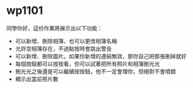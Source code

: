 # wp1101

同學你好，這份作業將展示出以下功能：

- 可以新增、刪除相簿、也可以更改相簿名稱
- 允許空相簿存在，不過點按時會跳出警告
- 可以新增、刪除圖片。如果你新增的連結無效，那你自己把那張刪掉就好
- 每個按鈕都可以按按看，你可以試著把所有照片和相簿刪光光
- 刪光光之後還是可以繼續按按鈕，他不一定會理你，但絕對不會噴錯
- 顯示出當前照片數